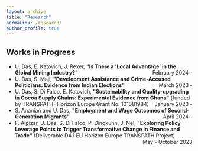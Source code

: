 ```yaml
---
layout: archive
title: "Research"
permalink: /research/
author_profile: true
---
```

## Works in Progress

<ul>
  <li>
    U. Das, E. Katovich, J. Rexer, 
    <strong>"Is There a 'Local Advantage' in the Global Mining Industry?"</strong>
    <span style="float: right;">February 2024 -</span>
  </li>

  <li>
    U. Das, S. Maji, 
    <strong>"Development Assistance and Crime-Accused Politicians: Evidence from Indian Elections"</strong>
    <span style="float: right;">March 2023 -</span>
  </li>

  <li>
    U. Das, S. Di Falco, E. Katovich, 
    <strong>"Sustainability and Quality-upgrading in Cocoa Supply Chains: Experimental Evidence from Ghana"</strong> 
    (funded by TRANSPATH- Horizon Europe Grant No. 101081984)
    <span style="float: right;">January 2023 -</span>
  </li>

  <li>
    S. Ananian and U. Das, 
    <strong>"Employment and Wage Outcomes of Second-Generation Migrants"</strong>
    <span style="float: right;">April 2024 -</span>
  </li>

  <!-- Uncomment the entry below if you want to include it -->
  <!--
  <li>
    U. Das, 
    <strong>"Impact of CCTs on Female Education and Labour Market Outcomes: Evidence from Kanyashree Prakalpa of West Bengal, India"</strong>
    <span style="float: right;">October 2023 -</span>
  </li>
  -->

  <li>
    F. Alpízar, U. Das, S. Di Falco, P. Dingkuhn, J. Nel, 
    <strong>"Exploring Policy Leverage Points to Trigger Transformative Change in Finance and Trade"</strong> 
    (Deliverable D4.1 EU Horizon Europe TRANSPATH Project)
    <span style="float: right;">May - October 2023</span>
  </li>
</ul>
